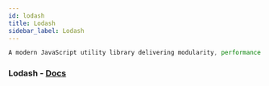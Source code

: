 ```yaml
---
id: lodash
title: Lodash
sidebar_label: Lodash
---
```


```javascript
A modern JavaScript utility library delivering modularity, performance & extras.
```

### Lodash - [Docs](https://lodash.com/)
